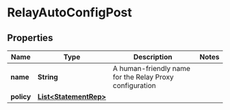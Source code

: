 

# RelayAutoConfigPost


## Properties

Name | Type | Description | Notes
------------ | ------------- | ------------- | -------------
**name** | **String** | A human-friendly name for the Relay Proxy configuration | 
**policy** | [**List&lt;StatementRep&gt;**](StatementRep.md) |  | 



